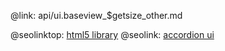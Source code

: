 @link: api/ui.baseview_$getsize_other.md

@seolinktop: [html5 library](https://webix.com)
@seolink: [accordion ui](https://webix.com/widget/accordion/)